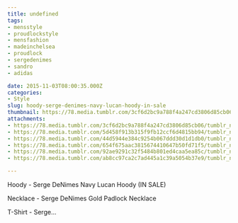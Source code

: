 ```yaml
---
title: undefined
tags:
- mensstyle
- proudlockstyle
- mensfashion
- madeinchelsea
- proudlock
- sergedenimes
- sandro
- adidas

date: 2015-11-03T08:00:35.000Z
categories:
- Style
slug: hoody-serge-denimes-navy-lucan-hoody-in-sale
thumbnail: https://78.media.tumblr.com/3cf6d2bc9a788f4a247cd3806d85cb06/tumblr_nx6v26DRgy1rhrm24o1_540.jpg
attachments:
- https://78.media.tumblr.com/3cf6d2bc9a788f4a247cd3806d85cb06/tumblr_nx6v26DRgy1rhrm24o1_1280.jpg
- https://78.media.tumblr.com/5d458f913b315f9fb12ccf6d4815bb94/tumblr_nx6v26DRgy1rhrm24o5_1280.jpg
- https://78.media.tumblr.com/44d5944e384c9254b067ddd30d1d1db0/tumblr_nx6v26DRgy1rhrm24o2_1280.jpg
- https://78.media.tumblr.com/654f675aac3815674410647b50fd71f5/tumblr_nx6v26DRgy1rhrm24o3_1280.jpg
- https://78.media.tumblr.com/92ae9291c32f5484b801ed4caa5ea85c/tumblr_nx6v26DRgy1rhrm24o4_1280.jpg
- https://78.media.tumblr.com/ab8cc97ca2c7ad445a1c39a5054b37e9/tumblr_nx6v26DRgy1rhrm24o6_1280.jpg

---
```


Hoody -  Serge DeNimes Navy Lucan Hoody (IN SALE) 

  Necklace -  Serge DeNimes Gold Padlock Necklace 

  T-Shirt -  Serge...
